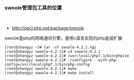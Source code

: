 
### swoole管理包工具的位置

<br/>

* http://pecl.php.net/package/swoole

swoole是php的网络通讯引擎，是用c语言实现的php底层扩展

```shell
[root@zhangyz ~]# tar -xf swoole-4.2.1.tgz 
[root@zhangyz swoole-4.2.1]# cd swoole-4.2.1
[root@zhangyz swoole-4.2.1]# /usr/local/php7.1/bin/phpize 
[root@zhangyz swoole-4.2.1]# ./configure --with-php-config=/usr/local/php7.1/bin/php-config 
[root@zhangyz swoole-4.2.1]# make
[root@zhangyz swoole-4.2.1]# make install
```

